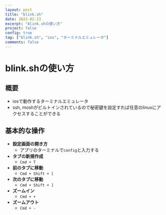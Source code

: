 ```yaml
---
layout: post
title: "blink.sh"
date: 2022-02-23
excerpt: "blink.shの使い方"
project: false
config: true
tag: ["blink.sh", "ios", "ターミナルエミュレータ"]
comments: false
---
```


# blink.shの使い方

## 概要
 - iosで動作するターミナルエミュレータ
 - ssh, moshがビルトインされているので秘密鍵を設定すれば任意のlinuxにアクセスすることができる

## 基本的な操作
 - **設定画面の開き方**
   - アプリのターミナルで`config`と入力する
 - **タブの新規作成**
   - `Cmd + T`
 - **前のタブに移動**
   - `Cmd + Shift + [` 
 - **次のタブに移動**
   - `Cmd + Shift + ]`
 - **ズームイン** 
   - `Cmd + +`
 - **ズームアウト**
   - `Cmd + -`
